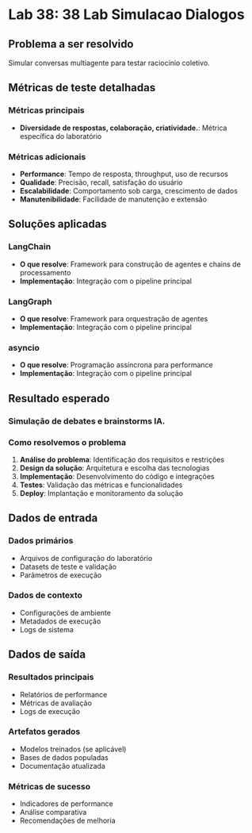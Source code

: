 # Lab 38: 38 Lab Simulacao Dialogos

## Problema a ser resolvido

Simular conversas multiagente para testar raciocínio coletivo.

## Métricas de teste detalhadas

### Métricas principais
- **Diversidade de respostas, colaboração, criatividade.**: Métrica específica do laboratório

### Métricas adicionais
- **Performance**: Tempo de resposta, throughput, uso de recursos
- **Qualidade**: Precisão, recall, satisfação do usuário
- **Escalabilidade**: Comportamento sob carga, crescimento de dados
- **Manutenibilidade**: Facilidade de manutenção e extensão

## Soluções aplicadas

### LangChain
- **O que resolve**: Framework para construção de agentes e chains de processamento
- **Implementação**: Integração com o pipeline principal

### LangGraph
- **O que resolve**: Framework para orquestração de agentes
- **Implementação**: Integração com o pipeline principal

### asyncio
- **O que resolve**: Programação assíncrona para performance
- **Implementação**: Integração com o pipeline principal

## Resultado esperado

### Simulação de debates e brainstorms IA.

### Como resolvemos o problema
1. **Análise do problema**: Identificação dos requisitos e restrições
2. **Design da solução**: Arquitetura e escolha das tecnologias
3. **Implementação**: Desenvolvimento do código e integrações
4. **Testes**: Validação das métricas e funcionalidades
5. **Deploy**: Implantação e monitoramento da solução

## Dados de entrada

### Dados primários
- Arquivos de configuração do laboratório
- Datasets de teste e validação
- Parâmetros de execução

### Dados de contexto
- Configurações de ambiente
- Metadados de execução
- Logs de sistema

## Dados de saída

### Resultados principais
- Relatórios de performance
- Métricas de avaliação
- Logs de execução

### Artefatos gerados
- Modelos treinados (se aplicável)
- Bases de dados populadas
- Documentação atualizada

### Métricas de sucesso
- Indicadores de performance
- Análise comparativa
- Recomendações de melhoria

